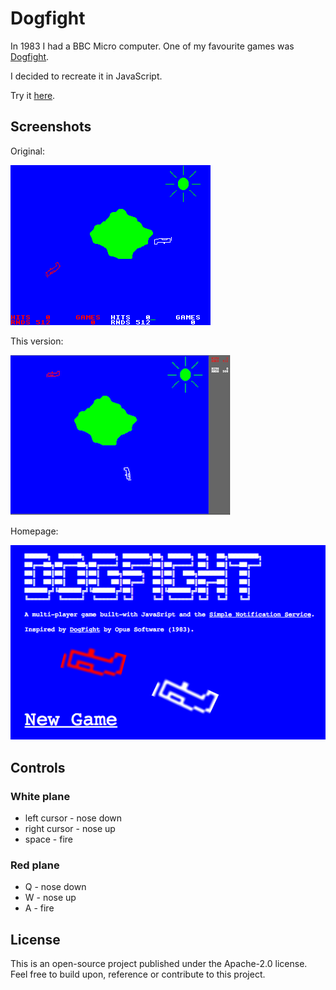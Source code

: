 # Dogfight

In 1983 I had a BBC Micro computer. One of my favourite games was [Dogfight](http://www.retrogames.co.uk/027297/Other-Formats/Dogfight-by-Opus-Software).

I decided to recreate it in JavaScript.

Try it [here](https://glynnbird.github.io/dogfight/).

## Screenshots

Original:

![BBC version](https://raw.githubusercontent.com/glynnbird/dogfight/master/public/img/original.gif)
        
This version:

![This version](https://raw.githubusercontent.com/glynnbird/dogfight/master/public/img/screenshot.png)

Homepage:

![Homepage](https://raw.githubusercontent.com/glynnbird/dogfight/master/public/img/homepage.png)

## Controls

### White plane

- left cursor - nose down
- right cursor - nose up
- space - fire

### Red plane

- Q - nose down
- W - nose up
- A - fire

## License

This is an open-source project published under the Apache-2.0 license. Feel free to build upon, reference or contribute to this project.

